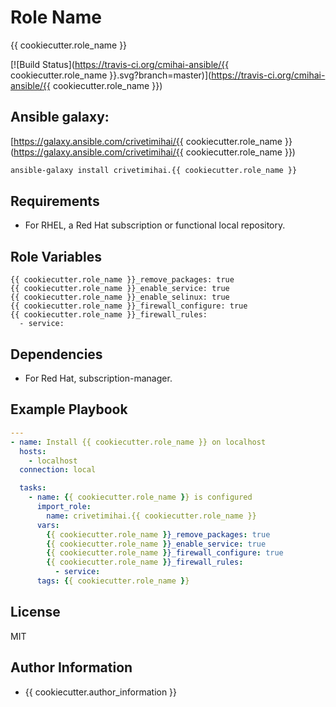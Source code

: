 Role Name
=========

{{ cookiecutter.role_name }}

[![Build Status](https://travis-ci.org/cmihai-ansible/{{ cookiecutter.role_name }}.svg?branch=master)](https://travis-ci.org/cmihai-ansible/{{ cookiecutter.role_name }})

Ansible galaxy:
---------------

[https://galaxy.ansible.com/crivetimihai/{{ cookiecutter.role_name }}(https://galaxy.ansible.com/crivetimihai/{{ cookiecutter.role_name }})

```bash
ansible-galaxy install crivetimihai.{{ cookiecutter.role_name }}
```

Requirements
------------

- For RHEL, a Red Hat subscription or functional local repository.

Role Variables
--------------

```
{{ cookiecutter.role_name }}_remove_packages: true
{{ cookiecutter.role_name }}_enable_service: true
{{ cookiecutter.role_name }}_enable_selinux: true
{{ cookiecutter.role_name }}_firewall_configure: true
{{ cookiecutter.role_name }}_firewall_rules:
  - service:
```

Dependencies
------------

- For Red Hat, subscription-manager.

Example Playbook
----------------

```yaml
---
- name: Install {{ cookiecutter.role_name }} on localhost
  hosts:
    - localhost
  connection: local

  tasks:
    - name: {{ cookiecutter.role_name }} is configured
      import_role:
        name: crivetimihai.{{ cookiecutter.role_name }}
      vars:
        {{ cookiecutter.role_name }}_remove_packages: true
        {{ cookiecutter.role_name }}_enable_service: true
        {{ cookiecutter.role_name }}_firewall_configure: true
        {{ cookiecutter.role_name }}_firewall_rules:
          - service:
      tags: {{ cookiecutter.role_name }}
```

License
-------

MIT

Author Information
------------------

- {{ cookiecutter.author_information }}
